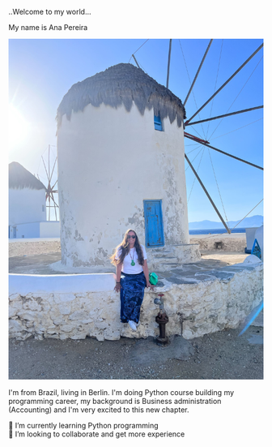 ..Welcome to my world...  

My name is Ana Pereira  

![me in Mykonos](IMG_3022.jpg)  

I'm from Brazil, living in Berlin. I'm doing Python course building my programming career, my background is Business administration (Accounting) and I'm very excited to this new chapter.  

🌱 I’m currently learning Python programming  
👯 I’m looking to collaborate and get more experience  





